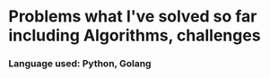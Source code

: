 # Problems what I've solved so far including Algorithms, challenges

### Language used: __Python__, __Golang__
